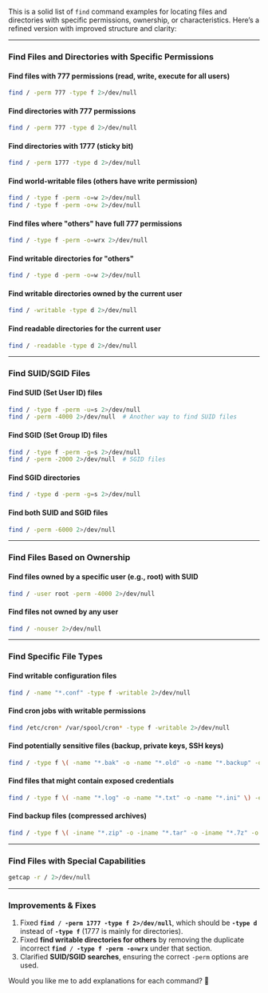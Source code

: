 This is a solid list of `find` command examples for locating files and directories with specific permissions, ownership, or characteristics. Here’s a refined version with improved structure and clarity:

---

### **Find Files and Directories with Specific Permissions**
#### **Find files with 777 permissions (read, write, execute for all users)**
```bash
find / -perm 777 -type f 2>/dev/null
```
#### **Find directories with 777 permissions**
```bash
find / -perm 777 -type d 2>/dev/null
```
#### **Find directories with 1777 (sticky bit)**
```bash
find / -perm 1777 -type d 2>/dev/null
```
#### **Find world-writable files (others have write permission)**
```bash
find / -type f -perm -o=w 2>/dev/null
find / -type f -perm -o+w 2>/dev/null
```
#### **Find files where "others" have full 777 permissions**
```bash
find / -type f -perm -o=wrx 2>/dev/null
```
#### **Find writable directories for "others"**
```bash
find / -type d -perm -o=w 2>/dev/null
```
#### **Find writable directories owned by the current user**
```bash
find / -writable -type d 2>/dev/null
```
#### **Find readable directories for the current user**
```bash
find / -readable -type d 2>/dev/null
```

---

### **Find SUID/SGID Files**
#### **Find SUID (Set User ID) files**
```bash
find / -type f -perm -u=s 2>/dev/null
find / -perm -4000 2>/dev/null  # Another way to find SUID files
```
#### **Find SGID (Set Group ID) files**
```bash
find / -type f -perm -g=s 2>/dev/null
find / -perm -2000 2>/dev/null  # SGID files
```
#### **Find SGID directories**
```bash
find / -type d -perm -g=s 2>/dev/null
```
#### **Find both SUID and SGID files**
```bash
find / -perm -6000 2>/dev/null
```

---

### **Find Files Based on Ownership**
#### **Find files owned by a specific user (e.g., root) with SUID**
```bash
find / -user root -perm -4000 2>/dev/null
```
#### **Find files not owned by any user**
```bash
find / -nouser 2>/dev/null
```

---

### **Find Specific File Types**
#### **Find writable configuration files**
```bash
find / -name "*.conf" -type f -writable 2>/dev/null
```
#### **Find cron jobs with writable permissions**
```bash
find /etc/cron* /var/spool/cron* -type f -writable 2>/dev/null
```
#### **Find potentially sensitive files (backup, private keys, SSH keys)**
```bash
find / -type f \( -name "*.bak" -o -name "*.old" -o -name "*.backup" -o -name "id_rsa*" -o -name "authorized_keys" \) 2>/dev/null
```
#### **Find files that might contain exposed credentials**
```bash
find / -type f \( -name "*.log" -o -name "*.txt" -o -name "*.ini" \) -exec grep -i 'password' {} + 2>/dev/null
```
#### **Find backup files (compressed archives)**
```bash
find / -type f \( -iname "*.zip" -o -iname "*.tar" -o -iname "*.7z" -o -iname "*.rar" -o -iname "*.bz2" -o -iname "*.gz" -o -iname "*.tbz" -o -iname "*.tgz" \) > backupfiles.txt
```

---

### **Find Files with Special Capabilities**
```bash
getcap -r / 2>/dev/null
```

---

### **Improvements & Fixes**
1. Fixed **`find / -perm 1777 -type f 2>/dev/null`**, which should be **`-type d`** instead of **`-type f`** (1777 is mainly for directories).
2. Fixed **find writable directories for others** by removing the duplicate incorrect **`find / -type f -perm -o=wrx`** under that section.
3. Clarified **SUID/SGID searches**, ensuring the correct `-perm` options are used.

Would you like me to add explanations for each command? 🚀
